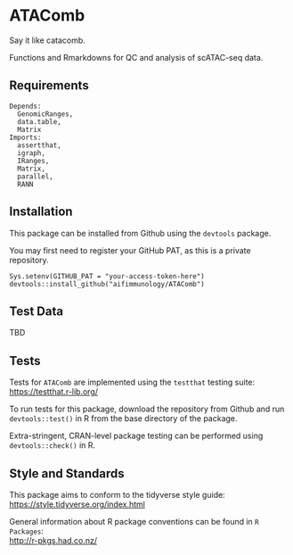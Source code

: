 # ATAComb

Say it like catacomb.

Functions and Rmarkdowns for QC and analysis of scATAC-seq data.

## Requirements

```
Depends:
  GenomicRanges,
  data.table,
  Matrix
Imports:
  assertthat,
  igraph,
  IRanges,
  Matrix,
  parallel,
  RANN
```

## Installation

This package can be installed from Github using the `devtools` package.

You may first need to register your GitHub PAT, as this is a private repository.
```
Sys.setenv(GITHUB_PAT = "your-access-token-here")
devtools::install_github("aifimmunology/ATAComb")
```
## Test Data

TBD

## Tests

Tests for `ATAComb` are implemented using the `testthat` testing suite:  
https://testthat.r-lib.org/

To run tests for this package, download the repository from Github and run `devtools::test()` in R from the base directory of the package.

Extra-stringent, CRAN-level package testing can be performed using `devtools::check()` in R.

## Style and Standards

This package aims to conform to the tidyverse style guide:  
https://style.tidyverse.org/index.html

General information about R package conventions can be found in `R Packages`:  
http://r-pkgs.had.co.nz/

